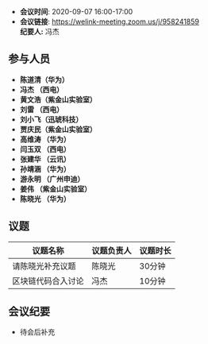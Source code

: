 -  **会议时间**: 2020-09-07  16:00-17:00
-  **会议链接**: https://welink-meeting.zoom.us/j/958241859      
**纪要人:** 冯杰  

## 参与人员
-  **陈道清（华为）** 
-  **冯杰  （西电）**   
-  **黄文浩（紫金山实验室）**  
-  **刘雷  （西电）**
-  **刘小飞（迅琥科技）**  
-  **贾庆民（紫金山实验室）**
-  **高维涛 （华为）**  
-  **闫玉双 （西电）**  
-  **张建华 （云讯）**  
-  **孙靖涵 （华为）**  
-  **游永明 （广州申迪）**   
-  **姜伟   （紫金山实验室）**  
-  **陈晓光 （华为）**  
## 议题

议题名称 | 议题负责人  | 议题时长
---- | ----  |   ---- 
请陈晓光补充议题 | 陈晓光 | 30分钟 
区块链代码合入讨论 |  冯杰 | 10分钟

## 会议纪要
- 待会后补充  